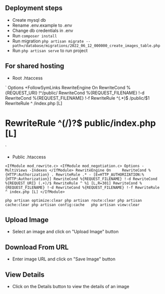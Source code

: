 ## Deployment steps

- Create mysql db
- Rename .env.example to .env
- Change db credentials in .env
- Run `composer install`
- Run migration `php artisan migrate --path=/database/migrations/2022_06_12_000000_create_images_table.php`
- Run `php artisan serve` to run project

## For shared hosting

- Root .htaccess

`<IfModule mod_rewrite.c>
Options +FollowSymLinks
RewriteEngine On
RewriteCond %{REQUEST_URI} !^/public/ 
RewriteCond %{REQUEST_FILENAME} !-d
RewriteCond %{REQUEST_FILENAME} !-f
RewriteRule ^(.*)$ /public/$1 
RewriteRule ^ /index.php [L]
# RewriteRule ^(/)?$ public/index.php [L] 
</IfModule>
`

- Public .htaccess

`<IfModule mod_rewrite.c>
    <IfModule mod_negotiation.c>
        Options -MultiViews -Indexes
    </IfModule>
    RewriteEngine On    
    RewriteCond %{HTTP:Authorization} .
    RewriteRule .* - [E=HTTP_AUTHORIZATION:%{HTTP:Authorization}]
    RewriteCond %{REQUEST_FILENAME} !-d
    RewriteCond %{REQUEST_URI} (.+)/$
    RewriteRule ^ %1 [L,R=301]
    RewriteCond %{REQUEST_FILENAME} !-d
    RewriteCond %{REQUEST_FILENAME} !-f
    RewriteRule ^ index.php [L]
</IfModule>
`

`
php artisan optimize:clear
php artisan route:clear
php artisan cache:clear
php artisan config:cache  
php artisan view:clear
`

## Upload Image
- Select an image and click on "Upload Image" button

## Download From URL
- Enter image URL and click on "Save Image" button

## View Details
- Click on the Details button to view the details of an image
